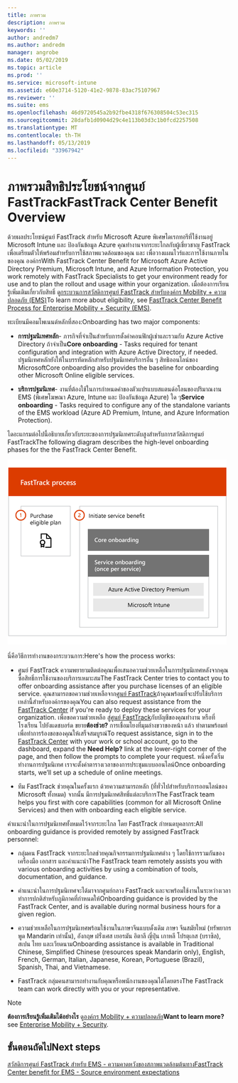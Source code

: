 ```yaml
---
title: ภาพรวม
description: ภาพรวม
keywords: ''
author: andredm7
ms.author: andredm
manager: angrobe
ms.date: 05/02/2019
ms.topic: article
ms.prod: ''
ms.service: microsoft-intune
ms.assetid: e60e3714-5120-41e2-9878-83ac75107967
ms.reviewer: ''
ms.suite: ems
ms.openlocfilehash: 46d9720545a2b92fbe4318f676308504c53ec315
ms.sourcegitcommit: 28dafb1d0904d29c4e113b03d3c1b0fcd2257508
ms.translationtype: MT
ms.contentlocale: th-TH
ms.lasthandoff: 05/13/2019
ms.locfileid: "33967942"
---
```

# <a name="fasttrack-center-benefit-overview"></a><span data-ttu-id="fb758-103">ภาพรวมสิทธิประโยชน์จากศูนย์ FastTrack</span><span class="sxs-lookup"><span data-stu-id="fb758-103">FastTrack Center Benefit Overview</span></span>

<span data-ttu-id="fb758-104">ด้วยผลประโยชน์ศูนย์ FastTrack สำหรับ Microsoft Azure พิเศษไดเรกทอรีที่ใช้งานอยู่ Microsoft Intune และ ป้องกันข้อมูล Azure คุณทำงานจากระยะไกลกับผู้เชี่ยวชาญ FastTrack เพื่อเตรียมตัวให้พร้อมสำหรับการใช้สภาพแวดล้อมของคุณ และ เพื่อวางแผนไวร์และการใช้งานภายในของคุณ องค์กร</span><span class="sxs-lookup"><span data-stu-id="fb758-104">With FastTrack Center Benefit for Microsoft Azure Active Directory Premium, Microsoft Intune, and Azure Information Protection, you work remotely with FastTrack Specialists to get your environment ready for use and to plan the rollout and usage within your organization.</span></span> <span data-ttu-id="fb758-105">เมื่อต้องการเรียนรู้เพิ่มเติมเกี่ยวกับสิทธิ์ ดู[กระบวนการสวัสดิการศูนย์ FastTrack สำหรับองค์กร Mobility + ความปลอดภัย (EMS)](EMS-fasttrack-process.md)</span><span class="sxs-lookup"><span data-stu-id="fb758-105">To learn more about eligibility, see [FastTrack Center Benefit Process for Enterprise Mobility + Security (EMS)](EMS-fasttrack-process.md).</span></span>

<span data-ttu-id="fb758-106">ทะเบียนมีคอมโพเนนต์หลักที่สอง:</span><span class="sxs-lookup"><span data-stu-id="fb758-106">Onboarding has two major components:</span></span>

-   <span data-ttu-id="fb758-107">**การปฐมนิเทศหลัก**- ภารกิจที่จำเป็นสำหรับการตั้งค่าคอนฟิกผู้เช่าและรวมกับ Azure Active Directory ถ้าจำเป็น</span><span class="sxs-lookup"><span data-stu-id="fb758-107">**Core onboarding** - Tasks required for tenant configuration and integration with Azure Active Directory, if needed.</span></span> <span data-ttu-id="fb758-108">ปฐมนิเทศหลักยังให้ในบรรทัดหลักสำหรับปฐมนิเทศบริการอื่น ๆ สิทธิออนไลน์ของ Microsoft</span><span class="sxs-lookup"><span data-stu-id="fb758-108">Core onboarding also provides the baseline for onboarding other Microsoft Online eligible services.</span></span>

-   <span data-ttu-id="fb758-109">**บริการปฐมนิเทศ**- งานที่ต้องใช้ในการกำหนดค่าของตัวแปรแบบสแตนด์อโลนของปริมาณงาน EMS (พิเศษโฆษณา Azure, Intune และ ป้องกันข้อมูล Azure) ใด ๆ</span><span class="sxs-lookup"><span data-stu-id="fb758-109">**Service onboarding** - Tasks required to configure any of the standalone variants of the EMS workload (Azure AD Premium, Intune, and Azure Information Protection).</span></span>

<span data-ttu-id="fb758-110">ไดอะแกรมต่อไปนี้อธิบายเกี่ยวกับระยะของการปฐมนิเทศระดับสูงสำหรับการสวัสดิการศูนย์ FastTrack</span><span class="sxs-lookup"><span data-stu-id="fb758-110">The following diagram describes the high-level onboarding phases for the the FastTrack Center Benefit.</span></span>

![ระยะของการใช้ประโยชน์ศูนย์ FastTrack ปฐมนิเทศระดับสูง](./media/ft-onboarding-process.png)

<span data-ttu-id="fb758-112">นี่คือวิธีการทำงานของกระบวนการ:</span><span class="sxs-lookup"><span data-stu-id="fb758-112">Here's how the process works:</span></span>

- <span data-ttu-id="fb758-113">ศูนย์ FastTrack ความพยายามติดต่อคุณเพื่อเสนอความช่วยเหลือในการปฐมนิเทศหลังจากคุณซื้อสิทธิ์การใช้งานของบริการเหมาะสม</span><span class="sxs-lookup"><span data-stu-id="fb758-113">The FastTrack Center tries to contact you to offer onboarding assistance after you purchase licenses of an eligible service.</span></span> <span data-ttu-id="fb758-114">คุณสามารถขอความช่วยเหลือจาก[ศูนย์ FastTrack](https://go.microsoft.com/fwlink/?linkid=780698)ถ้าคุณพร้อมที่จะปรับใช้บริการเหล่านี้สำหรับองค์กรของคุณ</span><span class="sxs-lookup"><span data-stu-id="fb758-114">You can also request assistance from the [FastTrack Center](https://go.microsoft.com/fwlink/?linkid=780698) if you're ready to deploy these services for your organization.</span></span> <span data-ttu-id="fb758-115">เพื่อขอความช่วยเหลือ สู่[ศูนย์ FastTrack](https://go.microsoft.com/fwlink/?linkid=780698)กับบัญชีของคุณทำงาน หรือที่โรงเรียน ไปยังแดชบอร์ด ขยาย**ต้องช่วย?** การเชื่อมโยงที่มุมล่างขวาของหน้า แล้ว ทำตามพร้อมท์เพื่อทำการร้องขอของคุณให้เสร็จสมบูรณ์</span><span class="sxs-lookup"><span data-stu-id="fb758-115">To request assistance, sign in to the [FastTrack Center](https://go.microsoft.com/fwlink/?linkid=780698) with your work or school account, go to the dashboard, expand the **Need Help?** link at the lower-right corner of the page, and then follow the prompts to complete your request.</span></span> <span data-ttu-id="fb758-116">หนึ่งครั้งเริ่มทำงานการปฐมนิเทศ เราจะตั้งค่าตารางเวลาของการประชุมแบบออนไลน์</span><span class="sxs-lookup"><span data-stu-id="fb758-116">Once onboarding starts, we’ll set up a schedule of online meetings.</span></span>

-   <span data-ttu-id="fb758-117">ทีม FastTrack ช่วยคุณในครั้งแรก ด้วยความสามารถหลัก (ที่ทั่วไปสำหรับบริการออนไลน์ของ Microsoft ทั้งหมด) จากนั้น มีการปฐมนิเทศสิทธิ์แต่ละบริการ</span><span class="sxs-lookup"><span data-stu-id="fb758-117">The FastTrack team helps you first with core capabilities (common for all Microsoft Online Services) and then with onboarding each eligible service.</span></span>

<span data-ttu-id="fb758-118">คำแนะนำในการปฐมนิเทศทั้งหมดไว้จากระยะไกล โดย FastTrack กำหนดบุคลากร:</span><span class="sxs-lookup"><span data-stu-id="fb758-118">All onboarding guidance is provided remotely by assigned FastTrack personnel:</span></span>

-   <span data-ttu-id="fb758-119">กลุ่มคน FastTrack จากระยะไกลช่วยคุณกิจกรรมการปฐมนิเทศต่าง ๆ โดยใช้การรวมกันของเครื่องมือ เอกสาร และคำแนะนำ</span><span class="sxs-lookup"><span data-stu-id="fb758-119">The FastTrack team remotely assists you with various onboarding activities by using a combination of tools, documentation, and guidance.</span></span>

-   <span data-ttu-id="fb758-120">คำแนะนำในการปฐมนิเทศจะได้มาจากศูนย์กลาง FastTrack และจะพร้อมใช้งานในระหว่างเวลาทำการปกติสำหรับภูมิภาคที่กำหนดให้</span><span class="sxs-lookup"><span data-stu-id="fb758-120">Onboarding guidance is provided by the FastTrack Center, and is available during normal business hours for a given region.</span></span>

-   <span data-ttu-id="fb758-121">ความช่วยเหลือในการปฐมนิเทศพร้อมใช้งานในภาษาจีนแบบดั้งเดิม ภาษา จีนสมัยใหม่ (ทรัพยากรพูด Mandarin เท่านั้น), อังกฤษ ฝรั่งเศส เยอรมัน อิตาลี ญี่ปุ่น เกาหลี โปรตุเกส (บราซิล), สเปน ไทย และเวียดนาม</span><span class="sxs-lookup"><span data-stu-id="fb758-121">Onboarding assistance is available in Traditional Chinese, Simplified Chinese (resources speak Mandarin only), English, French, German, Italian, Japanese, Korean, Portuguese (Brazil), Spanish, Thai, and Vietnamese.</span></span>

-   <span data-ttu-id="fb758-122">FastTrack กลุ่มคนสามารถทำงานกับคุณหรือพนักงานของคุณได้โดยตรง</span><span class="sxs-lookup"><span data-stu-id="fb758-122">The FastTrack team can work directly with you or your representative.</span></span>

> [!NOTE]
> <span data-ttu-id="fb758-123">**ต้องการเรียนรู้เพิ่มเติมได้อย่างไร** ดู[องค์กร Mobility + ความปลอดภัย](https://www.microsoft.com/cloud-platform/enterprise-mobility)</span><span class="sxs-lookup"><span data-stu-id="fb758-123">**Want to learn more?** see [Enterprise Mobility + Security](https://www.microsoft.com/cloud-platform/enterprise-mobility).</span></span>

## <a name="next-steps"></a><span data-ttu-id="fb758-124">ขั้นตอนถัดไป</span><span class="sxs-lookup"><span data-stu-id="fb758-124">Next steps</span></span>

[<span data-ttu-id="fb758-125">สวัสดิการศูนย์ FastTrack สำหรับ EMS - ความคาดหวังของสภาพแวดล้อมต้นทาง</span><span class="sxs-lookup"><span data-stu-id="fb758-125">FastTrack Center benefit for EMS - Source environment expectations</span></span>](EMS-source-environment-expectations.md)
